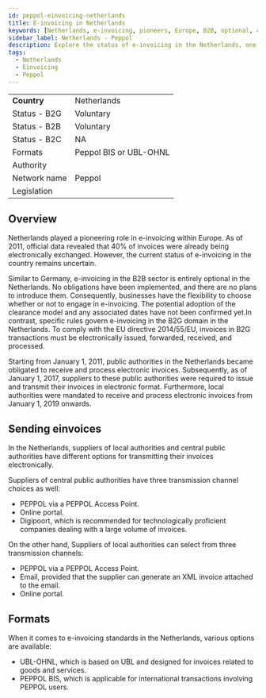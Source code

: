 ```yaml
---
id: peppol-einvoicing-netherlands
title: E-invoicing in Netherlands 
keywords: [Netherlands, e-invoicing, pioneers, Europe, B2B, optional, clearance model, B2G, EU directive, electronic invoices, public authorities, suppliers, local authorities.]
sidebar_label: Netherlands - Peppol
description: Explore the status of e-invoicing in the Netherlands, one of the pioneers in Europe. While B2B e-invoicing remains optional without any obligation, the situation differs for B2G transactions, where compliance with EU directive 2014/55/EU mandates electronic issuance, forwarding, receipt, and processing of invoices. Discover the timeline of obligations for public authorities and their suppliers, along with the recent inclusion of local authorities in the electronic invoicing system. Stay informed about the evolving landscape of e-invoicing in the Netherlands.
tags:
  - Netherlands
  - Einvoicing
  - Peppol
---
```


<table  >
    <tr>
      <td align="left"><b>Country</b></td>
        <td align="left">Netherlands</td>
    </tr>
    <tr>
        <td align="Left">Status - B2G</td>
        <td align="left">Voluntary</td>
    </tr>
  <tr>
        <td align="Left">Status - B2B</td>
        <td align="left">Voluntary</td>
    </tr>
  <tr>
        <td align="Left">Status - B2C</td>
        <td align="left">NA</td>
    </tr>
  <tr>
        <td align="left">Formats</td>
        <td align="left">Peppol BIS or UBL-OHNL</td>
    </tr>
  <tr>
        <td align="left">Authority</td>
        <td align="left"></td>
    </tr>
  <tr>
        <td align="left">Network name</td>
        <td align="left">Peppol</td>
 </tr>
  <tr>
        <td align="left">Legislation</td>
        <td align="left"></td>
 </tr>
</table>

## Overview

Netherlands played a pioneering role in e-invoicing within Europe. As of 2011, official data revealed that 40% of invoices were already being electronically exchanged. However, the current status of e-invoicing in the country remains uncertain.

Similar to Germany, e-invoicing in the B2B sector is entirely optional in the Netherlands. No obligations have been implemented, and there are no plans to introduce them. Consequently, businesses have the flexibility to choose whether or not to engage in e-invoicing. The potential adoption of the clearance model and any associated dates have not been confirmed yet.In contrast, specific rules govern e-invoicing in the B2G domain in the Netherlands. To comply with the EU directive 2014/55/EU, invoices in B2G transactions must be electronically issued, forwarded, received, and processed.

Starting from January 1, 2011, public authorities in the Netherlands became obligated to receive and process electronic invoices. Subsequently, as of January 1, 2017, suppliers to these public authorities were required to issue and transmit their invoices in electronic format. Furthermore, local authorities were mandated to receive and process electronic invoices from January 1, 2019 onwards.

## Sending einvoices
In the Netherlands, suppliers of local authorities and central public authorities have different options for transmitting their invoices electronically.

Suppliers of central public authorities have three transmission channel choices as well:
* PEPPOL via a PEPPOL Access Point.
* Online portal.
* Digipoort, which is recommended for technologically proficient companies dealing with a large volume of invoices.

On the other hand, Suppliers of local authorities can select from three transmission channels:
* PEPPOL via a PEPPOL Access Point.
* Email, provided that the supplier can generate an XML invoice attached to the email.
* Online portal.

## Formats

When it comes to e-invoicing standards in the Netherlands, various options are available:
* UBL-OHNL, which is based on UBL and designed for invoices related to goods and services.
* PEPPOL BIS, which is applicable for international transactions involving PEPPOL users.

